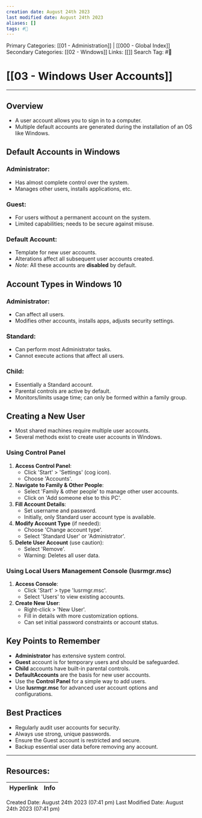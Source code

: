 ```yaml
---
creation date: August 24th 2023
last modified date: August 24th 2023
aliases: []
tags: #📖
---
```


Primary Categories: [[01 - Administration]] | [[000 - Global Index]] 
Secondary Categories: [[02 - Windows]] 
Links: [[]] 
Search Tag: #📖  

# [[03 - Windows User Accounts]]  

___
## Overview
- A user account allows you to sign in to a computer.
- Multiple default accounts are generated during the installation of an OS like Windows.
## Default Accounts in Windows

### Administrator:
  - Has almost complete control over the system.
  - Manages other users, installs applications, etc.
### **Guest**:
  - For users without a permanent account on the system.
  - Limited capabilities; needs to be secure against misuse.
### **Default Account**:
  - Template for new user accounts.
  - Alterations affect all subsequent user accounts created.
- *Note*: All these accounts are **disabled** by default.
## Account Types in Windows 10
### **Administrator**:
  - Can affect all users.
  - Modifies other accounts, installs apps, adjusts security settings.
### **Standard**:
  - Can perform most Administrator tasks.
  - Cannot execute actions that affect all users.
### **Child**:
  - Essentially a Standard account.
  - Parental controls are active by default.
  - Monitors/limits usage time; can only be formed within a family group.
## Creating a New User

- Most shared machines require multiple user accounts.
- Several methods exist to create user accounts in Windows.
### Using Control Panel
1. **Access Control Panel**:
   - Click 'Start' > 'Settings' (cog icon).
   - Choose 'Accounts'.
2. **Navigate to Family & Other People**:
   - Select 'Family & other people' to manage other user accounts.
   - Click on 'Add someone else to this PC'.
3. **Fill Account Details**:
   - Set username and password.
   - Initially, only Standard user account type is available.
4. **Modify Account Type** (if needed):
   - Choose 'Change account type'.
   - Select 'Standard User' or 'Administrator'.
5. **Delete User Account** (use caution):
   - Select 'Remove'. 
   - Warning: Deletes all user data.
### Using Local Users Management Console (lusrmgr.msc)
1. **Access Console**:
   - Click 'Start' > type 'lusrmgr.msc'.
   - Select 'Users' to view existing accounts.
2. **Create New User**:
   - Right-click > 'New User'.
   - Fill in details with more customization options.
   - Can set initial password constraints or account status.
## Key Points to Remember
- **Administrator** has extensive system control.
- **Guest** account is for temporary users and should be safeguarded.
- **Child** accounts have built-in parental controls.
- **DefaultAccounts** are the basis for new user accounts.
- Use the **Control Panel** for a simple way to add users.
- Use **lusrmgr.msc** for advanced user account options and configurations.
## Best Practices
- Regularly audit user accounts for security.
- Always use strong, unique passwords.
- Ensure the Guest account is restricted and secure.
- Backup essential user data before removing any account.



___

## Resources:

| Hyperlink | Info |
| --------- | ---- |


Created Date: August 24th 2023 (07:41 pm) 
Last Modified Date: August 24th 2023 (07:41 pm)
